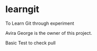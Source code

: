 # learngit
To Learn Git through experiment

Avira George is the owner of this project.

Basic Test to check pull
